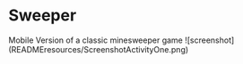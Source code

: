 # Sweeper
 Mobile Version of a classic minesweeper game
![screenshot] (READMEresources/ScreenshotActivityOne.png)
